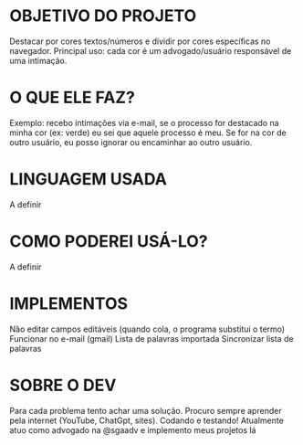 # OBJETIVO DO PROJETO
Destacar por cores textos/números e dividir por cores específicas no navegador. Principal uso: cada cor é um advogado/usuário responsável de uma intimação.

# O QUE ELE FAZ?

Exemplo: recebo intimações via e-mail, se o processo for destacado na minha cor (ex: verde) eu sei que aquele processo é meu. Se for na cor de outro usuário, eu posso ignorar ou encaminhar ao outro usuário.

# LINGUAGEM USADA
A definir

# COMO PODEREI USÁ-LO?
A definir

# IMPLEMENTOS
Não editar campos editáveis (quando cola, o programa substitui o termo)
Funcionar no e-mail (gmail)
Lista de palavras importada
Sincronizar lista de palavras

# SOBRE O DEV
Para cada problema tento achar uma solução. Procuro sempre aprender pela internet (YouTube, ChatGpt, sites). Codando e testando!
Atualmente atuo como advogado na @sgaadv e implemento meus projetos lá

